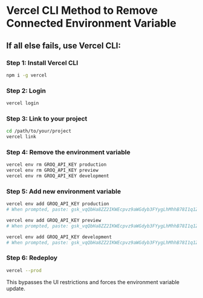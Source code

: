 # Vercel CLI Method to Remove Connected Environment Variable

## If all else fails, use Vercel CLI:

### Step 1: Install Vercel CLI
```bash
npm i -g vercel
```

### Step 2: Login
```bash
vercel login
```

### Step 3: Link to your project
```bash
cd /path/to/your/project
vercel link
```

### Step 4: Remove the environment variable
```bash
vercel env rm GROQ_API_KEY production
vercel env rm GROQ_API_KEY preview
vercel env rm GROQ_API_KEY development
```

### Step 5: Add new environment variable
```bash
vercel env add GROQ_API_KEY production
# When prompted, paste: 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

vercel env add GROQ_API_KEY preview
# When prompted, paste: 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

vercel env add GROQ_API_KEY development
# When prompted, paste: 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
```

### Step 6: Redeploy
```bash
vercel --prod
```

This bypasses the UI restrictions and forces the environment variable update.
